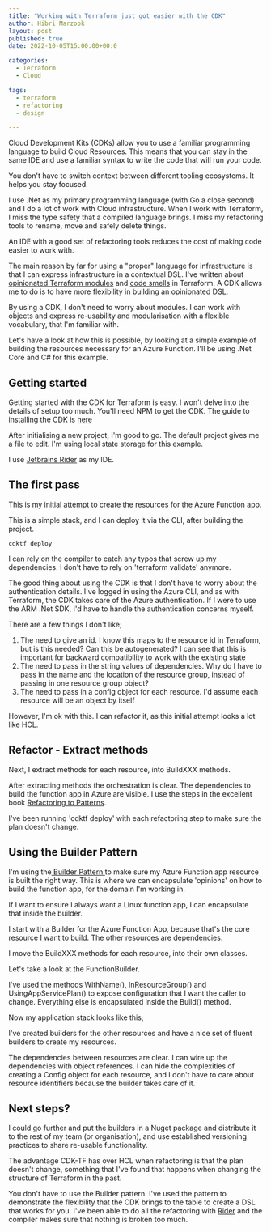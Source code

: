 ```yaml
---
title: "Working with Terraform just got easier with the CDK"
author: Hibri Marzook
layout: post
published: true
date: 2022-10-05T15:00:00+00:0

categories:
  - Terraform
  - Cloud

tags:
  - terraform
  - refactoring
  - design

---
```


Cloud Development Kits (CDKs) allow you to use a familiar programming language to build Cloud Resources. This means that you can stay in the same IDE and use a familiar syntax to write the code that will run your code. 

You don't have to switch context between different tooling ecosystems. It helps you stay focused. 

I use .Net as my primary programming language (with Go a close second) and I do a lot of work with Cloud infrastructure. When I work with Terraform, I miss the type safety that a compiled language brings. I miss my refactoring tools to rename, move and safely delete things.

An IDE with a good set of refactoring tools reduces the cost of making code easier to work with. 

The main reason by far for using a "proper" language for infrastructure is that I can express infrastructure in a contextual DSL. I've written about [opinionated Terraform modules](https://www.hibri.net/2017/11/13/terraform-for-grownups/) and [code smells](https://www.hibri.net/2022/07/01/terraform-code-smells-the-confused-module/) in Terraform. A CDK allows me to do is to have more flexibility in building an opinionated DSL.

By using a CDK, I don't need to worry about modules. I can work with objects and express re-usability and modularisation with a flexible vocabulary, that I'm familiar with. 

Let's have a look at how this is possible, by looking at a simple example of building the resources necessary for an Azure Function. I'll be using .Net Core and C# for this example.

## Getting started
Getting started with the CDK for Terraform is easy. I won't delve into the details of setup too much. 
You'll need NPM to get the CDK. The guide to installing the CDK is [here](https://learn.hashicorp.com/tutorials/terraform/cdktf-install?in=terraform/cdktf)

After initialising a new project, I'm good to go. The default project gives me a file to edit. I'm using local state storage for this example. 

 I use [Jetbrains Rider](https://www.jetbrains.com/rider/) as my IDE.

## The first pass
This is my initial attempt to create the resources for the Azure Function app.
<script src="https://gist.github.com/hibri/feea23d9101049b25f968ab6786ec66f.js"></script>

This is a simple stack, and I can deploy it via the CLI, after building the project.

```
cdktf deploy
```

I can rely on the compiler to catch any typos that screw up my dependencies. I don't have to rely on 'terraform validate' anymore.

The good thing about using the CDK is that I don't have to worry about the authentication details. I've logged in using the Azure CLI, and as with Terraform, the CDK takes care of the Azure authentication. If I were to use the ARM .Net SDK, I'd have to handle the authentication concerns myself.

There are a few things I don't like;

1. The need to give an id. I know this maps to the resource id in Terraform, but is this needed? Can this be autogenerated? I can see that this is important for backward compatibility to work with the existing state
2. The need to pass in the string values of dependencies. Why do I have to pass in the name and the location of the resource group, instead of passing in one resource group object?
3. The need to pass in a config object for each resource. I'd assume each resource will be an object by itself

However, I'm ok with this. I can refactor it, as this initial attempt looks a lot like HCL.

## Refactor - Extract methods
Next, I extract methods for each resource, into BuildXXX methods.

<script src="https://gist.github.com/hibri/223156e93a252f64b30a070bbb30557b.js"></script>

After extracting methods the orchestration is clear. The dependencies to build the function app in Azure are visible.
I use the steps in the excellent book [Refactoring to Patterns](https://www.industriallogic.com/xp/refactoring/index.html).

I've been running 'cdktf deploy' with each refactoring step to make sure the plan doesn't change.

## Using the Builder Pattern

I'm using the[ Builder Pattern ](https://refactoring.guru/design-patterns/builder) to make sure my Azure Function app resource is built the right way. This is where we can encapsulate 'opinions' on how to build the function app, for the domain I'm working in. 

If I want to ensure I always want a Linux function app, I can encapsulate that inside the builder.

I start with a Builder for the Azure Function App, because that's the core resource I want to build. The other resources are dependencies.

I move the BuildXXX methods for each resource, into their own classes. 

Let's take a look at the FunctionBuilder. 

<script src="https://gist.github.com/hibri/1ae582a7dfeacf190c2f8827420e23e3.js"></script>

I've used the methods WithName(), InResourceGroup() and UsingAppServicePlan() to expose configuration that I want the caller to change.  Everything else is encapsulated inside the Build() method. 

Now my application stack looks like this;

<script src="https://gist.github.com/hibri/5e2ce57377d1ebddfaa71237ab95c593.js"></script>

I've created builders for the other resources and have a nice set of fluent builders to create my resources.

The dependencies between resources are clear. I can wire up the dependencies with object references. I can hide the complexities of creating a Config object for each resource, and I don't have to care about resource identifiers because the builder takes care of it.


## Next steps?

I could go further and put the builders in a Nuget package and distribute it to the rest of my team (or organisation), and use established versioning practices to share re-usable functionality.

The advantage CDK-TF has over HCL when refactoring is that the plan doesn't change, something that I've found that happens when changing the structure of Terraform in the past.

You don't have to use the Builder pattern. I've used the pattern to demonstrate the flexibility that the CDK brings to the table to create a DSL that works for you. I've been able to do all the refactoring with [Rider](https://www.jetbrains.com/rider/) and the compiler makes sure that nothing is broken too much. 



